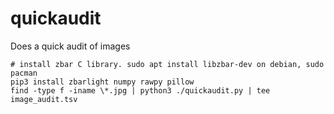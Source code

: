# quickaudit

Does a quick audit of images


```
# install zbar C library. sudo apt install libzbar-dev on debian, sudo pacman 
pip3 install zbarlight numpy rawpy pillow
find -type f -iname \*.jpg | python3 ./quickaudit.py | tee image_audit.tsv
```
